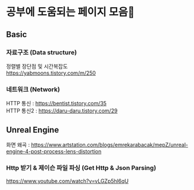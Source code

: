 # 공부에 도움되는 페이지 모음📙

## Basic  

### 자료구조 (Data structure)  
정렬별 장단점 및 시간복잡도  
https://yabmoons.tistory.com/m/250

### 네트워크 (Network)  
HTTP 통신 : https://bentist.tistory.com/35  
HTTP 통신2 : https://daru-daru.tistory.com/29  


## Unreal Engine

화면 왜곡 : https://www.artstation.com/blogs/emrekarabacak/mepZ/unreal-engine-4-post-process-lens-distortion  

### Http 받기 & 제이슨 파일 파싱 (Get Http & Json Parsing)    
https://www.youtube.com/watch?v=vLGZp5hl6qU
